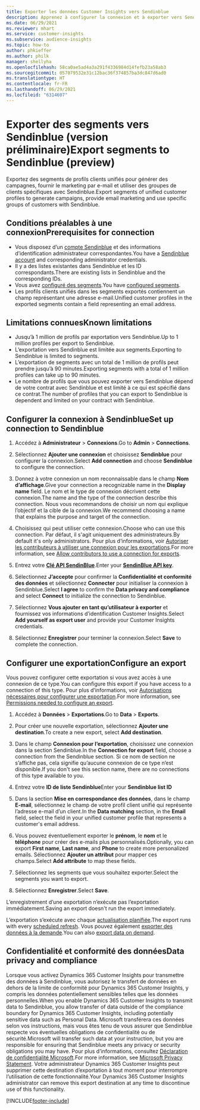 ```yaml
---
title: Exporter les données Customer Insights vers Sendinblue
description: Apprenez à configurer la connexion et à exporter vers Sendinblue.
ms.date: 06/29/2021
ms.reviewer: mhart
ms.service: customer-insights
ms.subservice: audience-insights
ms.topic: how-to
author: phkieffer
ms.author: philk
manager: shellyha
ms.openlocfilehash: 58ca0ae5ad4a3a291f4336984d14fefb23a58ab3
ms.sourcegitcommit: 057079532e31c12bac36f374857ba3dc847d6ad0
ms.translationtype: HT
ms.contentlocale: fr-FR
ms.lasthandoff: 06/29/2021
ms.locfileid: "6314607"
---
```

# <a name="export-segments-to-sendinblue-preview"></a><span data-ttu-id="be440-103">Exporter des segments vers Sendinblue (version préliminaire)</span><span class="sxs-lookup"><span data-stu-id="be440-103">Export segments to Sendinblue (preview)</span></span>

<span data-ttu-id="be440-104">Exportez des segments de profils clients unifiés pour générer des campagnes, fournir le marketing par e-mail et utiliser des groupes de clients spécifiques avec Sendinblue.</span><span class="sxs-lookup"><span data-stu-id="be440-104">Export segments of unified customer profiles to generate campaigns, provide email marketing and use specific groups of customers with Sendinblue.</span></span>

## <a name="prerequisites-for-connection"></a><span data-ttu-id="be440-105">Conditions préalables à une connexion</span><span class="sxs-lookup"><span data-stu-id="be440-105">Prerequisites for connection</span></span>

-   <span data-ttu-id="be440-106">Vous disposez d’un [compte Sendinblue](https://www.sendinblue.com/) et des informations d’identification administrateur correspondantes.</span><span class="sxs-lookup"><span data-stu-id="be440-106">You have a [Sendinblue account](https://www.sendinblue.com/) and corresponding administrator credentials.</span></span>
-   <span data-ttu-id="be440-107">Il y a des listes existantes dans Sendinblue et les ID correspondants.</span><span class="sxs-lookup"><span data-stu-id="be440-107">There are existing lists in Sendinblue and the corresponding IDs.</span></span>
-   <span data-ttu-id="be440-108">Vous avez [configuré des segments](segments.md).</span><span class="sxs-lookup"><span data-stu-id="be440-108">You have [configured segments](segments.md).</span></span>
-   <span data-ttu-id="be440-109">Les profils clients unifiés dans les segments exportés contiennent un champ représentant une adresse e-mail.</span><span class="sxs-lookup"><span data-stu-id="be440-109">Unified customer profiles in the exported segments contain a field representing an email address.</span></span>

## <a name="known-limitations"></a><span data-ttu-id="be440-110">Limitations connues</span><span class="sxs-lookup"><span data-stu-id="be440-110">Known limitations</span></span>

- <span data-ttu-id="be440-111">Jusqu’à 1 million de profils par exportation vers Sendinblue.</span><span class="sxs-lookup"><span data-stu-id="be440-111">Up to 1 million profiles per export to Sendinblue.</span></span>
- <span data-ttu-id="be440-112">L’exportation vers Sendinblue est limitée aux segments.</span><span class="sxs-lookup"><span data-stu-id="be440-112">Exporting to Sendinblue is limited to segments.</span></span>
- <span data-ttu-id="be440-113">L’exportation de segments avec un total de 1 million de profils peut prendre jusqu’à 90 minutes.</span><span class="sxs-lookup"><span data-stu-id="be440-113">Exporting segments with a total of 1 million profiles can take up to 90 minutes.</span></span> 
- <span data-ttu-id="be440-114">Le nombre de profils que vous pouvez exporter vers Sendinblue dépend de votre contrat avec Sendinblue et est limité à ce qui est spécifié dans ce contrat.</span><span class="sxs-lookup"><span data-stu-id="be440-114">The number of profiles that you can export to Sendinblue is dependent and limited on your contract with Sendinblue.</span></span>

## <a name="set-up-connection-to-sendinblue"></a><span data-ttu-id="be440-115">Configurer la connexion à Sendinblue</span><span class="sxs-lookup"><span data-stu-id="be440-115">Set up connection to Sendinblue</span></span>

1. <span data-ttu-id="be440-116">Accédez à **Administrateur** > **Connexions**.</span><span class="sxs-lookup"><span data-stu-id="be440-116">Go to **Admin** > **Connections**.</span></span>

1. <span data-ttu-id="be440-117">Sélectionnez **Ajouter une connexion** et choisissez **Sendinblue** pour configurer la connexion.</span><span class="sxs-lookup"><span data-stu-id="be440-117">Select **Add connection** and choose **Sendinblue** to configure the connection.</span></span>

1. <span data-ttu-id="be440-118">Donnez à votre connexion un nom reconnaissable dans le champ **Nom d’affichage**.</span><span class="sxs-lookup"><span data-stu-id="be440-118">Give your connection a recognizable name in the **Display name** field.</span></span> <span data-ttu-id="be440-119">Le nom et le type de connexion décrivent cette connexion.</span><span class="sxs-lookup"><span data-stu-id="be440-119">The name and the type of the connection describe this connection.</span></span> <span data-ttu-id="be440-120">Nous vous recommandons de choisir un nom qui explique l’objectif et la cible de la connexion.</span><span class="sxs-lookup"><span data-stu-id="be440-120">We recommend choosing a name that explains the purpose and target of the connection.</span></span>

1. <span data-ttu-id="be440-121">Choisissez qui peut utiliser cette connexion.</span><span class="sxs-lookup"><span data-stu-id="be440-121">Choose who can use this connection.</span></span> <span data-ttu-id="be440-122">Par défaut, il s'agit uniquement des administrateurs.</span><span class="sxs-lookup"><span data-stu-id="be440-122">By default it's only administrators.</span></span> <span data-ttu-id="be440-123">Pour plus d’informations, voir [Autoriser les contributeurs à utiliser une connexion pour les exportations](connections.md#allow-contributors-to-use-a-connection-for-exports).</span><span class="sxs-lookup"><span data-stu-id="be440-123">For more information, see [Allow contributors to use a connection for exports](connections.md#allow-contributors-to-use-a-connection-for-exports).</span></span>

1. <span data-ttu-id="be440-124">Entrez votre **[Clé API SendinBlue](https://developers.sendinblue.com/docs/getting-started#:~:text=Get%20your%20API%20key&text=You%20can%20create%20one%20from,your%20settings%20This%20API%20key)**.</span><span class="sxs-lookup"><span data-stu-id="be440-124">Enter your **[SendinBlue API key](https://developers.sendinblue.com/docs/getting-started#:~:text=Get%20your%20API%20key&text=You%20can%20create%20one%20from,your%20settings%20This%20API%20key)**.</span></span>

1. <span data-ttu-id="be440-125">Sélectionnez **J’accepte** pour confirmer la **Confidentialité et conformité des données** et sélectionnez **Connecter** pour initialiser la connexion à Sendinblue.</span><span class="sxs-lookup"><span data-stu-id="be440-125">Select **I agree** to confirm the **Data privacy and compliance** and select **Connect** to initialize the connection to Sendinblue.</span></span>

1. <span data-ttu-id="be440-126">Sélectionnez **Vous ajouter en tant qu’utilisateur à exporter** et fournissez vos informations d’identification Customer Insights.</span><span class="sxs-lookup"><span data-stu-id="be440-126">Select **Add yourself as export user** and provide your Customer Insights credentials.</span></span>

1. <span data-ttu-id="be440-127">Sélectionnez **Enregistrer** pour terminer la connexion.</span><span class="sxs-lookup"><span data-stu-id="be440-127">Select **Save** to complete the connection.</span></span>

## <a name="configure-an-export"></a><span data-ttu-id="be440-128">Configurer une exportation</span><span class="sxs-lookup"><span data-stu-id="be440-128">Configure an export</span></span>

<span data-ttu-id="be440-129">Vous pouvez configurer cette exportation si vous avez accès à une connexion de ce type.</span><span class="sxs-lookup"><span data-stu-id="be440-129">You can configure this export if you have access to a connection of this type.</span></span> <span data-ttu-id="be440-130">Pour plus d’informations, voir [Autorisations nécessaires pour configurer une exportation](export-destinations.md#set-up-a-new-export).</span><span class="sxs-lookup"><span data-stu-id="be440-130">For more information, see [Permissions needed to configure an export](export-destinations.md#set-up-a-new-export).</span></span>

1. <span data-ttu-id="be440-131">Accédez à **Données** > **Exportations**.</span><span class="sxs-lookup"><span data-stu-id="be440-131">Go to **Data** > **Exports**.</span></span>

1. <span data-ttu-id="be440-132">Pour créer une nouvelle exportation, sélectionnez **Ajouter une destination**.</span><span class="sxs-lookup"><span data-stu-id="be440-132">To create a new export, select **Add destination**.</span></span>

1. <span data-ttu-id="be440-133">Dans le champ **Connexion pour l’exportation**, choisissez une connexion dans la section Sendinblue.</span><span class="sxs-lookup"><span data-stu-id="be440-133">In the **Connection for export** field, choose a connection from the Sendinblue section.</span></span> <span data-ttu-id="be440-134">Si ce nom de section ne s’affiche pas, cela signifie qu’aucune connexion de ce type n’est disponible.</span><span class="sxs-lookup"><span data-stu-id="be440-134">If you don't see this section name, there are no connections of this type available to you.</span></span>

1. <span data-ttu-id="be440-135">Entrez votre **ID de liste Sendinblue**</span><span class="sxs-lookup"><span data-stu-id="be440-135">Enter your **Sendinblue list ID**</span></span> 

1. <span data-ttu-id="be440-136">Dans la section **Mise en correspondance des données**, dans le champ **E-mail**, sélectionnez le champ de votre profil client unifié qui représente l’adresse e-mail d’un client.</span><span class="sxs-lookup"><span data-stu-id="be440-136">In the **Data matching** section, in the **Email** field, select the field in your unified customer profile that represents a customer's email address.</span></span> 

1. <span data-ttu-id="be440-137">Vous pouvez éventuellement exporter le **prénom**, le **nom** et le **téléphone** pour créer des e-mails plus personnalisés.</span><span class="sxs-lookup"><span data-stu-id="be440-137">Optionally, you can export **First name**, **Last name**, and **Phone**  to create more personalized emails.</span></span> <span data-ttu-id="be440-138">Sélectionnez **Ajouter un attribut** pour mapper ces champs.</span><span class="sxs-lookup"><span data-stu-id="be440-138">Select **Add attribute** to map these fields.</span></span>

1. <span data-ttu-id="be440-139">Sélectionnez les segments que vous souhaitez exporter.</span><span class="sxs-lookup"><span data-stu-id="be440-139">Select the segments you want to export.</span></span> 

1. <span data-ttu-id="be440-140">Sélectionnez **Enregistrer**.</span><span class="sxs-lookup"><span data-stu-id="be440-140">Select **Save**.</span></span>

<span data-ttu-id="be440-141">L’enregistrement d’une exportation n’exécute pas l’exportation immédiatement.</span><span class="sxs-lookup"><span data-stu-id="be440-141">Saving an export doesn't run the export immediately.</span></span>

<span data-ttu-id="be440-142">L’exportation s’exécute avec chaque [actualisation planifiée](system.md#schedule-tab).</span><span class="sxs-lookup"><span data-stu-id="be440-142">The export runs with every [scheduled refresh](system.md#schedule-tab).</span></span> <span data-ttu-id="be440-143">Vous pouvez également [exporter des données à la demande](export-destinations.md#run-exports-on-demand).</span><span class="sxs-lookup"><span data-stu-id="be440-143">You can also [export data on demand](export-destinations.md#run-exports-on-demand).</span></span> 


## <a name="data-privacy-and-compliance"></a><span data-ttu-id="be440-144">Confidentialité et conformité des données</span><span class="sxs-lookup"><span data-stu-id="be440-144">Data privacy and compliance</span></span>

<span data-ttu-id="be440-145">Lorsque vous activez Dynamics 365 Customer Insights pour transmettre des données à Sendinblue, vous autorisez le transfert de données en dehors de la limite de conformité pour Dynamics 365 Customer Insights, y compris les données potentiellement sensibles telles que les données personnelles.</span><span class="sxs-lookup"><span data-stu-id="be440-145">When you enable Dynamics 365 Customer Insights to transmit data to Sendinblue, you allow transfer of data outside of the compliance boundary for Dynamics 365 Customer Insights, including potentially sensitive data such as Personal Data.</span></span> <span data-ttu-id="be440-146">Microsoft transférera ces données selon vos instructions, mais vous êtes tenu de vous assurer que Sendinblue respecte vos éventuelles obligations de confidentialité ou de sécurité.</span><span class="sxs-lookup"><span data-stu-id="be440-146">Microsoft will transfer such data at your instruction, but you are responsible for ensuring that Sendinblue meets any privacy or security obligations you may have.</span></span> <span data-ttu-id="be440-147">Pour plus d’informations, consultez [Déclaration de confidentialité Microsoft](https://go.microsoft.com/fwlink/?linkid=396732).</span><span class="sxs-lookup"><span data-stu-id="be440-147">For more information, see [Microsoft Privacy Statement](https://go.microsoft.com/fwlink/?linkid=396732).</span></span>
<span data-ttu-id="be440-148">Votre administrateur Dynamics 365 Customer Insights peut supprimer cette destination d’exportation à tout moment pour interrompre l’utilisation de cette fonctionnalité.</span><span class="sxs-lookup"><span data-stu-id="be440-148">Your Dynamics 365 Customer Insights administrator can remove this export destination at any time to discontinue use of this functionality.</span></span>


[!INCLUDE[footer-include](../includes/footer-banner.md)]
